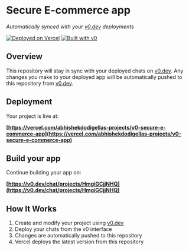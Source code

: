 # Secure E-commerce app

*Automatically synced with your [v0.dev](https://v0.dev) deployments*

[![Deployed on Vercel](https://img.shields.io/badge/Deployed%20on-Vercel-black?style=for-the-badge&logo=vercel)](https://vercel.com/abhishekdodigellas-projects/v0-secure-e-commerce-app)
[![Built with v0](https://img.shields.io/badge/Built%20with-v0.dev-black?style=for-the-badge)](https://v0.dev/chat/projects/HmgiGCjjNHQ)

## Overview

This repository will stay in sync with your deployed chats on [v0.dev](https://v0.dev).
Any changes you make to your deployed app will be automatically pushed to this repository from [v0.dev](https://v0.dev).

## Deployment

Your project is live at:

**[https://vercel.com/abhishekdodigellas-projects/v0-secure-e-commerce-app](https://vercel.com/abhishekdodigellas-projects/v0-secure-e-commerce-app)**

## Build your app

Continue building your app on:

**[https://v0.dev/chat/projects/HmgiGCjjNHQ](https://v0.dev/chat/projects/HmgiGCjjNHQ)**

## How It Works

1. Create and modify your project using [v0.dev](https://v0.dev)
2. Deploy your chats from the v0 interface
3. Changes are automatically pushed to this repository
4. Vercel deploys the latest version from this repository